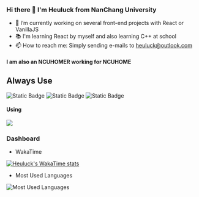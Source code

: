 ### Hi there 👋 I'm Heuluck from NanChang University
- 🔭 I’m currently working on several front-end projects with React or VanillaJS
- 📚 I'm learning React by myself and also learning C++ at school
- 📫 How to reach me: Simply sending e-mails to heuluck@outlook.com
#### I am also an NCUHOMER working for NCUHOME
## Always Use
![Static Badge](https://img.shields.io/badge/React-gray?style=for-the-badge&logo=react)
![Static Badge](https://img.shields.io/badge/Node.js-%23006266?style=for-the-badge&logo=nodedotjs&logoColor=%2386BD20)
![Static Badge](https://img.shields.io/badge/C%2B%2B-00599C?style=for-the-badge&logo=c%2B%2B)
#### Using
<div><p align="">
  <img src="https://skillicons.dev/icons?i=react,nodejs,html,css,javascript,cpp,git&theme=dark" />
</p></div>  

### Dashboard
- WakaTime

[![Heuluck's WakaTime stats](https://github-readme-stats.vercel.app/api/wakatime?username=Heuluck)](https://github.com/anuraghazra/github-readme-stats)
- Most Used Languages

![Most Used Languages](https://github-readme-stats.vercel.app/api/top-langs/?username=Heuluck&layout=donut)



<!--
**Heuluck/Heuluck** is a ✨ _special_ ✨ repository because its `README.md` (this file) appears on your GitHub profile.

Here are some ideas to get you started:

- 🔭 I’m currently working on ...
- 🌱 I’m currently learning ...
- 👯 I’m looking to collaborate on ...
- 🤔 I’m looking for help with ...
- 💬 Ask me about ...
- 📫 How to reach me: ...
- 😄 Pronouns: ...
- ⚡ Fun fact: ...
-->
